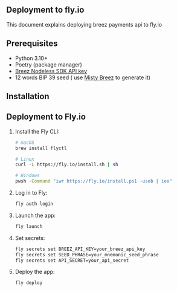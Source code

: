 ## Deployment to fly.io
This document explains deploying breez payments api to fly.io

## Prerequisites

- Python 3.10+ 
- Poetry (package manager)
- [Breez Nodeless SDK API key ](https://breez.technology/request-api-key/#contact-us-form-sdk)
- 12 words BIP 39 seed ( use [Misty Breez](https://github.com/breez/misty-breez) to generate it)

## Installation


## Deployment to Fly.io

1. Install the Fly CLI:
   ```bash
   # macOS
   brew install flyctl
   
   # Linux
   curl -L https://fly.io/install.sh | sh

   # Windows
   pwsh -Command "iwr https://fly.io/install.ps1 -useb | iex"
   ```

2. Log in to Fly:
   ```bash
   fly auth login
   ```

3. Launch the app:
   ```bash
   fly launch
   ```

4. Set secrets:
   ```bash
   fly secrets set BREEZ_API_KEY=your_breez_api_key
   fly secrets set SEED_PHRASE=your_mnemonic_seed_phrase
   fly secrets set API_SECRET=your_api_secret
   ```

5. Deploy the app:
   ```bash
   fly deploy
   ```
